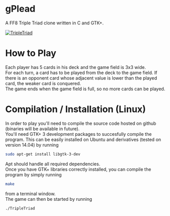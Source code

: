 gPlead
======

A FF8 Triple Triad clone written in C and GTK+.

<a href="http://it.tinypic.com?ref=2nki6hx" target="_blank"><img src="http://i61.tinypic.com/2nki6hx.png" border="0" alt="TripleTriad"></a>


How to Play
======

Each player has 5 cards in his deck and the game field is 3x3 wide.   
For each turn, a card has to be played from the deck to the game field. If there is an opponent card whose adjacent value is lower than the played card, the weaker card is conquered.     
The game ends when the game field is full, so no more cards can be played.

Compilation / Installation (Linux)
======

In order to play you'll need to compile the source code hosted on github (binaries will be available in future).    
You'll need GTK+ 3 development packages to succesfully compile the program. This can be easily installed on Ubuntu and derivatives (tested on version 14.04) by running
```bash
sudo apt-get install libgtk-3-dev 
```
Apt should handle all required dependencies.   
Once you have GTK+ libraries correctly installed, you can compile the program by simply running
```bash
make  
```
from a terminal window.    
The game can then be started by running
```bash
./TripleTriad  
```
